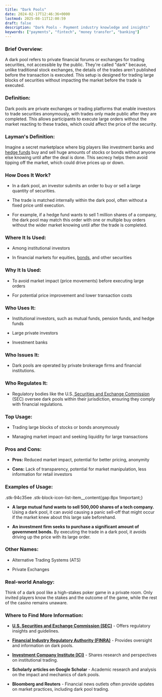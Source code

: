 ```yaml
---
title: "Dark Pools"
date: 2024-02-17T12:46:36+0000
lastmod: 2025-08-11T12:00:59
draft: false
description: "Dark Pools - Payment industry knowledge and insights"
keywords: ["payments", "fintech", "money transfer", "banking"]
---
```


### Brief Overview:

A dark pool refers to private financial forums or exchanges for trading securities, not accessible by the public. They're called "dark" because, unlike traditional stock exchanges, the details of the trades aren't published before the transaction is executed. This setup is designed for trading large blocks of securities without impacting the market before the trade is executed.

### Definition:

Dark pools are private exchanges or trading platforms that enable investors to trade securities anonymously, with trades only made public after they are completed. This allows participants to execute large orders without the market reacting to these trades, which could affect the price of the security.

### Layman's Definition:

Imagine a secret marketplace where big players like investment banks and [hedge funds](https://faisalkhanllc.xyz/resources/payments-wiki/h/hedge-fund/) buy and sell huge amounts of stocks or bonds without anyone else knowing until after the deal is done. This secrecy helps them avoid tipping off the market, which could drive prices up or down.

### How Does It Work?

- In a dark pool, an investor submits an order to buy or sell a large quantity of securities.

- The trade is matched internally within the dark pool, often without a fixed price until execution.

- For example, if a hedge fund wants to sell 1 million shares of a company, the dark pool may match this order with one or multiple buy orders without the wider market knowing until after the trade is completed.

### Where It Is Used:

- Among institutional investors

- In financial markets for equities, [bonds](https://faisalkhanllc.xyz/resources/payments-wiki/b/bonds/), and other securities

### Why It Is Used:

- To avoid market impact (price movements) before executing large orders

- For potential price improvement and lower transaction costs

### Who Uses It:

- Institutional investors, such as mutual funds, pension funds, and hedge funds

- Large private investors

- Investment banks

### Who Issues It:

- Dark pools are operated by private brokerage firms and financial institutions.

### Who Regulates It:

- Regulatory bodies like the U.S.[ Securities and Exchange Commission](https://www.sec.gov/) (SEC) oversee dark pools within their jurisdiction, ensuring they comply with financial regulations.

### Top Usage:

- Trading large blocks of stocks or bonds anonymously

- Managing market impact and seeking liquidity for large transactions

### Pros and Cons:

- **Pros:** Reduced market impact, potential for better pricing, anonymity

- **Cons:** Lack of transparency, potential for market manipulation, less information for retail investors

### Examples of Usage:

.stk-94c35ee .stk-block-icon-list-item__content{gap:8px !important;}
- **A large mutual fund wants to sell 500,000 shares of a tech company.** Using a dark pool, it can avoid causing a panic sell-off that might occur if the market knew about this large sale beforehand.

- **An investment firm seeks to purchase a significant amount of government bonds.** By executing the trade in a dark pool, it avoids driving up the price with its large order.

### Other Names:

- Alternative Trading Systems (ATS)

- Private Exchanges

### Real-world Analogy:

Think of a dark pool like a high-stakes poker game in a private room. Only invited players know the stakes and the outcome of the game, while the rest of the casino remains unaware.

### Where to Find More Information:

- **[U.S. Securities and Exchange Commission (SEC)](https://www.sec.gov/)** - Offers regulatory insights and guidelines.

- **[Financial Industry Regulatory Authority (FINRA)](https://www.finra.org/)** - Provides oversight and information on dark pools.

- **[Investment Company Institute (ICI)](https://www.ici.org/)** - Shares research and perspectives on institutional trading.

- **Scholarly articles on Google Scholar** - Academic research and analysis on the impact and mechanics of dark pools.

- **Bloomberg and Reuters** - Financial news outlets often provide updates on market practices, including dark pool trading.